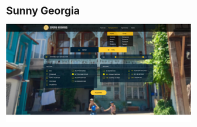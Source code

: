 # Sunny Georgia
![Alt text](https://github.com/LepilovAlexander/sunnygeorgia/blob/master/test-task/sunnygeorgia.jpg?raw=true "Optional Title")
